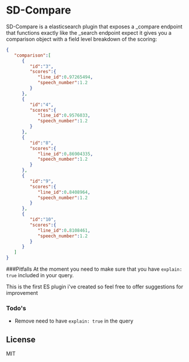 # SD-Compare

SD-Compare is a elasticsearch plugin that exposes a _compare endpoint that functions exactly like the _search endpoint expect it gives you a comparison object with a field level breakdown of the scoring:

```json
{
   "comparison":[
      {
         "id":"3",
         "scores":{
            "line_id":0.97265494,
            "speech_number":1.2
         }
      },
      {
         "id":"4",
         "scores":{
            "line_id":0.9576033,
            "speech_number":1.2
         }
      },
      {
         "id":"8",
         "scores":{
            "line_id":0.86904335,
            "speech_number":1.2
         }
      },
      {
         "id":"9",
         "scores":{
            "line_id":0.8408964,
            "speech_number":1.2
         }
      },
      {
         "id":"10",
         "scores":{
            "line_id":0.8108461,
            "speech_number":1.2
         }
      }
   ]
}
```


###Pitfalls
At the moment you need to make sure that you have `explain: true` included in your query.

This is the first ES plugin i've created so feel free to offer suggestions for improvement

### Todo's

 - Remove need to have `explain: true` in the query

License
----

MIT
